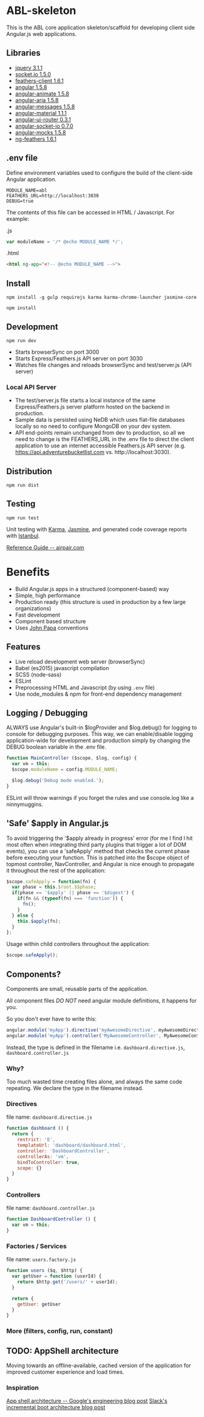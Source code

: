 # ABL-skeleton
This is the ABL core application skeleton/scaffold for developing client side Angular.js web applications.

## Libraries
- [jquery 3.1.1]()
- [socket.io 1.5.0]()
- [feathers-client 1.6.1]()
- [angular 1.5.8]()
- [angular-animate 1.5.8]()
- [angular-aria 1.5.8]()
- [angular-messages 1.5.8]()
- [angular-material 1.1.1]()
- [angular-ui-router 0.3.1]()
- [angular-socket-io 0.7.0]()
- [angular-mocks 1.5.8]()
- [ng-feathers 1.6.1]()

## .env file
Define environment variables used to configure the build of the client-side Angular application.

```
MODULE_NAME=abl
FEATHERS_URL=http://localhost:3030
DEBUG=true
```

The contents of this file can be accessed in HTML / Javascript. For example:

.js
```javascript
var moduleName = '/* @echo MODULE_NAME */';
```

.html
```html
<html ng-app="<!-- @echo MODULE_NAME -->">
```

## Install
```
npm install -g gulp requirejs karma karma-chrome-launcher jasmine-core
```
```
npm install
```

## Development
```
npm run dev
```
- Starts browserSync on port 3000
- Starts Express/Feathers.js API server on port 3030
- Watches file changes and reloads browserSync and test/server.js (API server)

### Local API Server
- The test/server.js file starts a local instance of the same Express/Feathers.js server platform hosted on the backend in production.
- Sample data is persisted using NeDB which uses flat-file databases locally so no need to configure MongoDB on your dev system.
- API end-points remain unchanged from dev to production, so all we need to change is the FEATHERS_URL in the .env file to direct the client application to use an internet accessible Feathers.js API server (e.g. https://api.adventurebucketlist.com vs. http://localhost:3030).

## Distribution
```
npm run dist
```

## Testing
```
npm run test
```

Unit testing with [Karma](http://karma-runner.github.io/1.0/index.html), [Jasmine](http://jasmine.github.io/), and generated code coverage reports with [Istanbul](https://github.com/gotwarlost/istanbul).

[Reference Guide -- airpair.com](https://www.airpair.com/angularjs/posts/unit-testing-angularjs-applications)

# Benefits
- Build Angular.js apps in a structured (component-based) way
- Simple, high performance
- Production ready (this structure is used in production by a few large organizations)
- Fast development
- Component based structure
- Uses [John Papa](https://github.com/johnpapa/angular-styleguide) conventions

## Features
- Live reload development web server (browserSync)
- Babel (es2015) javascript compilation
- SCSS (node-sass)
- ESLint
- Preprocessing HTML and Javascript (by using ```.env``` file)
- Use node_modules & npm for front-end dependency management

## Logging / Debugging
ALWAYS use Angular's built-in $logProvider and $log.debug() for logging to console for debugging purposes. This way, we can enable/disable logging application-wide for development and production simply by changing the DEBUG boolean variable in the .env file.

```javascript
function MainController ($scope, $log, config) {
  var vm = this;
  $scope.moduleName = config.MODULE_NAME;

  $log.debug('Debug mode enabled.');
}
```

ESLint will throw warnings if you forget the rules and use console.log like a ninnymuggins.

## 'Safe' $apply in Angular.js
To avoid triggering the '$apply already in progress' error (for me I find I hit most often when integrating third party plugins that trigger a lot of DOM events), you can use a 'safeApply' method that checks the current phase before executing your function. This is patched into the $scope object of topmost controller, NavController, and Angular is nice enough to propagate it throughout the rest of the application:

```javascript
$scope.safeApply = function(fn) {
  var phase = this.$root.$$phase;
  if(phase == '$apply' || phase == '$digest') {
    if(fn && (typeof(fn) === 'function')) {
      fn();
    }
  } else {
    this.$apply(fn);
  }
};
```

Usage within child controllers throughout the application:
```javascript
$scope.safeApply();
```

## Components?
Components are small, reusable parts of the application.

All component files *DO NOT* need angular module definitions, it happens for you.

So you don't ever have to write this:

```javascript
angular.module('myApp').directive('myAwesomeDirective', myAwesomeDirective);
angular.module('myApp').controller('MyAwesomeController', MyAwesomeController);
```
Instead, the type is defined in the filename i.e. `dashboard.directive.js`, `dashboard.controller.js`

### Why?
Too much wasted time creating files alone, and always the same code repeating. We declare the type in the filename instead.

### Directives
file name: `dashboard.directive.js`

```javascript
function dashboard () {
  return {
    restrict: 'E',
    templateUrl: 'dashboard/dashboard.html',
    controller: 'DashboardController',
    controllerAs: 'vm',
    bindToController: true,
    scope: {}
  }
}
```

### Controllers
file name: `dashboard.controller.js`

```javascript
function DashboardController () {
  var vm = this;
}
```

### Factories / Services
file name: `users.factory.js`

```javascript
function users ($q, $http) {
  var getUser = function (userId) {
    return $http.get('/users/' + userId);
  }

  return {
    getUser: getUser
  }
}
```
### More (filters, config, run, constant)

## TODO: AppShell architecture
Moving towards an offline-available, cached version of the application for improved customer experience and load times.

### Inspiration
[App shell architecture -- Google's engineering blog post](https://developers.google.com/web/updates/2015/11/app-shell)
[Slack's incremental boot architecture blog post](https://slack.engineering/getting-to-slack-faster-with-incremental-boot-ff063c9222e4#.vsq8c6hh5)
